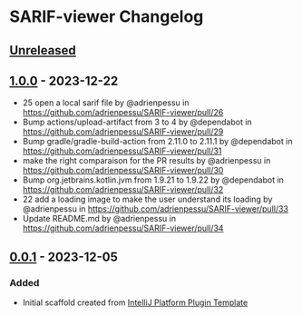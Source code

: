 <!-- Keep a Changelog guide -> https://keepachangelog.com -->

# SARIF-viewer Changelog

## [Unreleased]

## [1.0.0] - 2023-12-22

- 25 open a local sarif file by @adrienpessu in https://github.com/adrienpessu/SARIF-viewer/pull/26
- Bump actions/upload-artifact from 3 to 4 by @dependabot in https://github.com/adrienpessu/SARIF-viewer/pull/29
- Bump gradle/gradle-build-action from 2.11.0 to 2.11.1 by @dependabot in https://github.com/adrienpessu/SARIF-viewer/pull/31
- make the right comparaison for the PR results by @adrienpessu in https://github.com/adrienpessu/SARIF-viewer/pull/30
- Bump org.jetbrains.kotlin.jvm from 1.9.21 to 1.9.22 by @dependabot in https://github.com/adrienpessu/SARIF-viewer/pull/32
- 22 add a loading image to make the user understand its loading by @adrienpessu in https://github.com/adrienpessu/SARIF-viewer/pull/33
- Update README.md by @adrienpessu in https://github.com/adrienpessu/SARIF-viewer/pull/34

## [0.0.1] - 2023-12-05

### Added

- Initial scaffold created from [IntelliJ Platform Plugin Template](https://github.com/JetBrains/intellij-platform-plugin-template)

[Unreleased]: https://github.com/adrienpessu/SARIF-viewer/compare/v1.0.0...HEAD
[1.0.0]: https://github.com/adrienpessu/SARIF-viewer/compare/v0.0.1...v1.0.0
[0.0.1]: https://github.com/adrienpessu/SARIF-viewer/commits/v0.0.1
